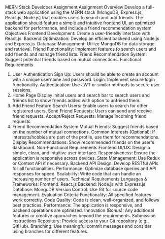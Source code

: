 MERN Stack Developer Assignment
Assignment Overview
Develop a full-stack web application using the MERN stack (MongoDB, Express.js, React.js, Node.js) that enables users to search and add friends. The application should feature a simple and intuitive frontend UI, an optimized backend for performance, and include a friend recommendation system.
Objectives
Frontend Development: Create a user-friendly interface with React.js.
Backend Optimization: Develop an efficient backend using Node.js and Express.js.
Database Management: Utilize MongoDB for data storage and retrieval.
Friend Functionality: Implement features to search users and add friends and manage friend lists.
Friend Recommendation System: Suggest potential friends based on mutual connections.
Functional Requirements
1. User Authentication
Sign Up: Users should be able to create an account with a unique username and password.
Login: Implement secure login functionality.
Authentication: Use JWT or similar methods to secure user sessions.
2. Home Page
Display initial users and search bar to search users and friends list to show friends added with option to unfriend them.
3. Add Friend Feature
Search Users: Enable users to search for other registered users.
Send Friend Requests: Users can send and receive friend requests.
Accept/Reject Requests: Manage incoming friend requests.
4. Friend Recommendation System
Mutual Friends: Suggest friends based on the number of mutual connections.
Common Interests (Optional): If interests/hobbies are part of the profile, use them for recommendations.
Display Recommendations: Show recommended friends on the user's dashboard.
Non-Functional Requirements
Frontend
UI/UX: Design a simple, clean, and intuitive user interface.
Responsiveness: Ensure the application is responsive across devices.
State Management: Use Redux or Context API if necessary.
Backend
API Design: Develop RESTful APIs for all functionalities.
Performance: Optimize database queries and API responses for speed.
Scalability: Write code that can handle an increasing number of users.
Technical Requirements
Languages & Frameworks:
Frontend: React.js
Backend: Node.js with Express.js
Database: MongoDB
Version Control: Use Git for source code management.
Evaluation Criteria
Functionality: All specified features work correctly.
Code Quality: Code is clean, well-organized, and follows best practices.
Performance: The application is responsive, and backend operations are optimized.
Innovation (Bonus): Any additional features or creative approaches beyond the requirements.
Submission Instructions
Repository: Provide access to your Git repository (e.g., GitHub).
Branching: Use meaningful commit messages and consider using branches for different features.

